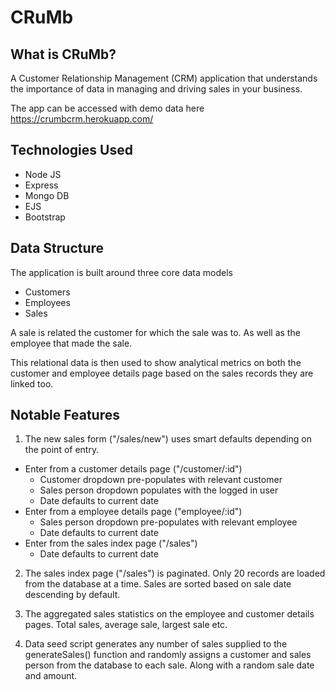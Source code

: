 # CRuMb

## What is CRuMb?

A Customer Relationship Management (CRM) application that understands the importance of data in managing and driving sales in your business.

The app can be accessed with demo data here https://crumbcrm.herokuapp.com/

## Technologies Used
- Node JS 
- Express
- Mongo DB
- EJS 
- Bootstrap

## Data Structure
The application is built around three core data models
- Customers
- Employees
- Sales

A sale is related the customer for which the sale was to. As well as the employee that made the sale.

This relational data is then used to show analytical metrics on both the customer and employee details page based on the sales records they are linked too. 

## Notable Features

1. The new sales form ("/sales/new") uses smart defaults depending on the point of entry. 
- Enter from a customer details page ("/customer/:id") 
  - Customer dropdown pre-populates with relevant customer
  - Sales person dropdown populates with the logged in user
  - Date defaults to current date
- Enter from a employee details page ("employee/:id")
  - Sales person dropdown pre-populates with relevant employee
  - Date defaults to current date
- Enter from the sales index page ("/sales")
  - Date defaults to current date

2. The sales index page ("/sales") is paginated. Only 20 records are loaded from the database at a time. Sales are sorted based on sale date descending by default.

3. The aggregated sales statistics on the employee and customer details pages. Total sales, average sale, largest sale etc. 

4. Data seed script generates any number of sales supplied to the generateSales() function and randomly assigns a customer and sales person from the database to each sale. Along with a random sale date and amount. 





